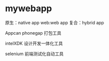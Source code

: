 # mywebapp

原生：native app
web:web app
复合：hybrid app

Appcan  phonegap 打包工具

intelXDK   设计开发一体化工具

selenium 前端测试化自动工具

